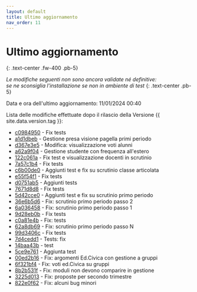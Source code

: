 ```yaml
---
layout: default
title: Ultimo aggiornamento
nav_order: 11
---
```


# Ultimo aggiornamento
{: .text-center .fw-400 .pb-5}

_Le modifiche seguenti non sono ancora validate né definitive:<br>se ne sconsiglia l'installazione se non in ambiente di test_
{: .text-center .pb-5}

Data e ora dell'ultimo aggiornamento: 11/01/2024 00:40

Lista delle modifiche effettuate dopo il rilascio della Versione {{ site.data.version.tag }}:

- [c0984950](http://github.com/iisgiua/giuaschool/commit/c098495043c2973a212bcd0aa1165a824a56ec84) - Fix tests
- [a1d1dbeb](http://github.com/iisgiua/giuaschool/commit/a1d1dbeb5c6c02b7218b44368d2164f19414be09) - Gestione presa visione pagella primi periodo
- [d367e3e5](http://github.com/iisgiua/giuaschool/commit/d367e3e53e00ef48e290f95e86f3967d91ba87dc) - Modifica: visualizzazione voti alunni
- [a62a9f04](http://github.com/iisgiua/giuaschool/commit/a62a9f047bc9890c1c9f42fb3ffcc404d9562929) - Gestione studente con frequenza all'estero
- [122c061a](http://github.com/iisgiua/giuaschool/commit/122c061a4f3ad35e01c74350b9669363089e5dac) - Fix test e visualizzazione docenti in scrutinio
- [7a57c1b4](http://github.com/iisgiua/giuaschool/commit/7a57c1b42b4bb36c1462805ac8ef7bcf55b5fbef) - Fix tests
- [c6b00de0](http://github.com/iisgiua/giuaschool/commit/c6b00de05779e6bb1c3f63a3704ec0f780d1d51e) - Aggiunti test e fix su scrutinio classe articolata
- [e55f54f1](http://github.com/iisgiua/giuaschool/commit/e55f54f1e7d82cb8cdb2710b871704ec964bc035) - Fix tests
- [d0751ab5](http://github.com/iisgiua/giuaschool/commit/d0751ab56ce05f9c4e701a44c60be44fcbfb1926) - Aggiunti tests
- [7671d8d8](http://github.com/iisgiua/giuaschool/commit/7671d8d85d9b1991858742b7e54b935e117fa963) - Fix tests
- [5d42cce0](http://github.com/iisgiua/giuaschool/commit/5d42cce094acee24cfe23590e9d362e1860480a3) - Aggiunti test e fix su scrutinio primo periodo
- [36e6b5d6](http://github.com/iisgiua/giuaschool/commit/36e6b5d656a92fc6fc77e44503f4f156542b0ef2) - Fix: scrutinio primo periodo passo 2
- [6a036458](http://github.com/iisgiua/giuaschool/commit/6a03645802fd5ecaf8a3c09c4bd86e47c93ab54d) - Fix: scrutinio primo periodo passo 1
- [9d28eb0b](http://github.com/iisgiua/giuaschool/commit/9d28eb0bb3efdeca62a7c4fdf62d910877f544e8) - Fix tests
- [c0a81e4b](http://github.com/iisgiua/giuaschool/commit/c0a81e4bab6d7a333a8992d4e86562e322ebd7a1) - Fix: tests
- [62a8db69](http://github.com/iisgiua/giuaschool/commit/62a8db697288b06b726d1aeea4fecce61b6cc4d2) - Fix: scrutinio primo periodo passo N
- [99d3406c](http://github.com/iisgiua/giuaschool/commit/99d3406ccce6adb936a7a5b9274c69a6b7c60eb4) - Fix tests
- [7d4cedd1](http://github.com/iisgiua/giuaschool/commit/7d4cedd1bce84fa4b5001b0eb5546b909da16a9f) - Tests: fix
- [14baa43b](http://github.com/iisgiua/giuaschool/commit/14baa43b08f1d3b2be7b3b831e1d04b6f8639192) - test
- [5ce9e761](http://github.com/iisgiua/giuaschool/commit/5ce9e7618f65a42ed281bbec1a7d0f8aca70b3a6) - Aggiunta test
- [00ed2b16](http://github.com/iisgiua/giuaschool/commit/00ed2b162ba9b9f032a5ec8e6d563021d4162278) - Fix: argomenti Ed.Civica con gestione a gruppi
- [6f321bf4](http://github.com/iisgiua/giuaschool/commit/6f321bf4827a35529b68a2891200324d02ba8bbb) - Fix: voti ed.Civica su gruppi
- [8b2b531f](http://github.com/iisgiua/giuaschool/commit/8b2b531f25c18b16d315ea031aa7962f42a71c34) - Fix: moduli non devono comparire in gestione
- [3225d013](http://github.com/iisgiua/giuaschool/commit/3225d013760aeed34cdbf5694335059a1e79877a) - Fix: proposte per secondo trimestre
- [822e0f62](http://github.com/iisgiua/giuaschool/commit/822e0f628c22d520413c77f0e86628aab48278d1) - Fix: alcuni bug minori


